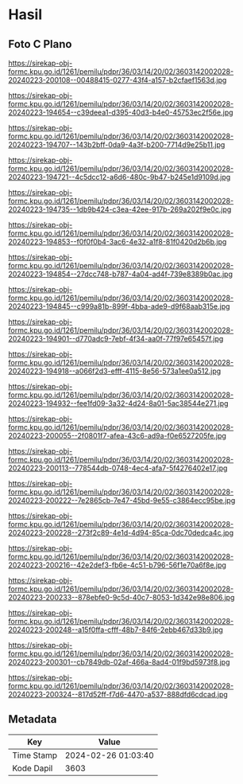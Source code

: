 # Hasil

## Foto C Plano

https://sirekap-obj-formc.kpu.go.id/1261/pemilu/pdpr/36/03/14/20/02/3603142002028-20240223-200108--00488415-0277-43f4-a157-b2cfaef1563d.jpg

https://sirekap-obj-formc.kpu.go.id/1261/pemilu/pdpr/36/03/14/20/02/3603142002028-20240223-194654--c39deea1-d395-40d3-b4e0-45753ec2f56e.jpg

https://sirekap-obj-formc.kpu.go.id/1261/pemilu/pdpr/36/03/14/20/02/3603142002028-20240223-194707--143b2bff-0da9-4a3f-b200-7714d9e25b11.jpg

https://sirekap-obj-formc.kpu.go.id/1261/pemilu/pdpr/36/03/14/20/02/3603142002028-20240223-194721--4c5dcc12-a6d6-480c-9b47-b245e1d9109d.jpg

https://sirekap-obj-formc.kpu.go.id/1261/pemilu/pdpr/36/03/14/20/02/3603142002028-20240223-194735--1db9b424-c3ea-42ee-917b-269a202f9e0c.jpg

https://sirekap-obj-formc.kpu.go.id/1261/pemilu/pdpr/36/03/14/20/02/3603142002028-20240223-194853--f0f0f0b4-3ac6-4e32-a1f8-81f0420d2b6b.jpg

https://sirekap-obj-formc.kpu.go.id/1261/pemilu/pdpr/36/03/14/20/02/3603142002028-20240223-194854--27dcc748-b787-4a04-ad4f-739e8389b0ac.jpg

https://sirekap-obj-formc.kpu.go.id/1261/pemilu/pdpr/36/03/14/20/02/3603142002028-20240223-194845--c999a81b-899f-4bba-ade9-d9f68aab315e.jpg

https://sirekap-obj-formc.kpu.go.id/1261/pemilu/pdpr/36/03/14/20/02/3603142002028-20240223-194901--d770adc9-7ebf-4f34-aa0f-77f97e65457f.jpg

https://sirekap-obj-formc.kpu.go.id/1261/pemilu/pdpr/36/03/14/20/02/3603142002028-20240223-194918--a066f2d3-efff-4115-8e56-573a1ee0a512.jpg

https://sirekap-obj-formc.kpu.go.id/1261/pemilu/pdpr/36/03/14/20/02/3603142002028-20240223-194932--fee1fd09-3a32-4d24-8a01-5ac38544e271.jpg

https://sirekap-obj-formc.kpu.go.id/1261/pemilu/pdpr/36/03/14/20/02/3603142002028-20240223-200055--2f0801f7-afea-43c6-ad9a-f0e6527205fe.jpg

https://sirekap-obj-formc.kpu.go.id/1261/pemilu/pdpr/36/03/14/20/02/3603142002028-20240223-200113--778544db-0748-4ec4-afa7-5f4276402e17.jpg

https://sirekap-obj-formc.kpu.go.id/1261/pemilu/pdpr/36/03/14/20/02/3603142002028-20240223-200222--7e2865cb-7e47-45bd-9e55-c3864ecc95be.jpg

https://sirekap-obj-formc.kpu.go.id/1261/pemilu/pdpr/36/03/14/20/02/3603142002028-20240223-200228--273f2c89-4e1d-4d94-85ca-0dc70dedca4c.jpg

https://sirekap-obj-formc.kpu.go.id/1261/pemilu/pdpr/36/03/14/20/02/3603142002028-20240223-200216--42e2def3-fb6e-4c51-b796-56f1e70a6f8e.jpg

https://sirekap-obj-formc.kpu.go.id/1261/pemilu/pdpr/36/03/14/20/02/3603142002028-20240223-200233--878ebfe0-9c5d-40c7-8053-1d342e98e806.jpg

https://sirekap-obj-formc.kpu.go.id/1261/pemilu/pdpr/36/03/14/20/02/3603142002028-20240223-200248--a15f0ffa-cfff-48b7-84f6-2ebb467d33b9.jpg

https://sirekap-obj-formc.kpu.go.id/1261/pemilu/pdpr/36/03/14/20/02/3603142002028-20240223-200301--cb7849db-02af-466a-8ad4-01f9bd5973f8.jpg

https://sirekap-obj-formc.kpu.go.id/1261/pemilu/pdpr/36/03/14/20/02/3603142002028-20240223-200324--817d52ff-f7d6-4470-a537-888dfd6cdcad.jpg


## Metadata

| Key        | Value               |
| ---------- | ------------------- |
| Time Stamp | 2024-02-26 01:03:40 |
| Kode Dapil | 3603                |



